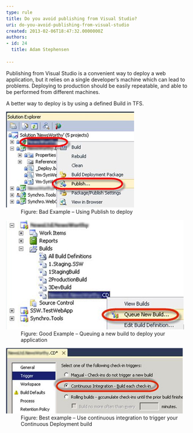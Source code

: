 ```yaml
---
type: rule
title: Do you avoid publishing from Visual Studio?
uri: do-you-avoid-publishing-from-visual-studio
created: 2013-02-06T18:47:32.0000000Z
authors:
- id: 24
  title: Adam Stephensen

---
```




<span class='intro'> <p>​Publishing from Visual Studio is a convenient way to deploy a web application, but it relies on a single developer’s machine which can lead to problems. Deploying to production should be easily repeatable, and able to be performed from different machines.<br></p> </span>

<p>A better way to deploy is by using a defined Build in TFS.</p><dl class="badImage"><dt>
      <img src="test-publish.jpg" alt="" />
   </dt><dd>Figure&#58; Bad Example – Using Publish to deploy </dd></dl><dl class="goodImage"><dt>
      <img src="queuing-new-build.jpg" alt="" />
   </dt><dd>Figure&#58; Good Example – Queuing a new build to deploy your application</dd></dl><dl class="goodImage"><dt>
      <img src="continuous-integration.jpg" alt="" />
   </dt><dd>Figure&#58; Best example – Use continuous integration to trigger your Continuous Deployment build</dd></dl>


